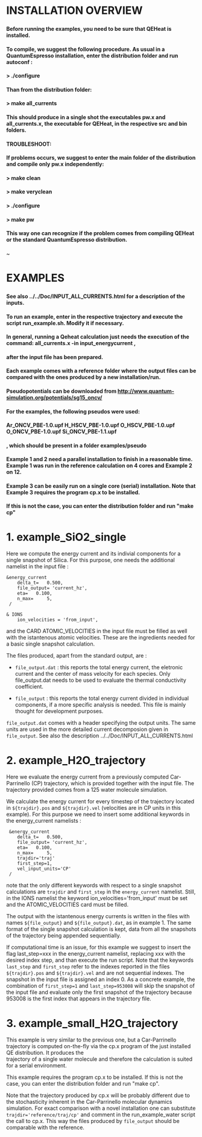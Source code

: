 # INSTALLATION OVERVIEW
###
#### Before running the examples, you need to be sure that QEHeat is installed.
#### To compile, we suggest the following procedure. As usual in a QuantumEspresso installation, enter the distribution folder and run autoconf :
####
#### > ./configure
#### 
#### Than from the distribution folder:
####
#### >  make all_currents
####
#### This should produce in a single shot the executables pw.x and all_currents.x, the executable for QEHeat, in the respective src and bin folders.
####
#### TROUBLESHOOT: 
#### If problems occurs, we suggest to enter the main folder of the distribution and compile only pw.x independently:
####
#### >  make clean
#### >  make veryclean
#### >  ./configure
#### >  make pw
####
#### This way one can recognize if the problem comes from compiling QEHeat or the standard QuantumEspresso distribution.
####
~                                          

# EXAMPLES
### 
#### See also ../../Doc/INPUT_ALL_CURRENTS.html for a description of the inputs.
#### To run an example, enter in the respective trajectory and execute the script run_example.sh. Modify it if necessary.
#### In general, running a Qeheat calculation just needs the execution of the command: all_currents.x -in input_energycurrent , 
#### after the input file has been prepared.
####
#### Each example comes with a reference folder where the output files can be compared with the ones produced by a new installation/run.
#### Pseudopotentials can be downloaded from http://www.quantum-simulation.org/potentials/sg15_oncv/
#### For the examples, the following pseudos were used:
#### Ar_ONCV_PBE-1.0.upf  H_HSCV_PBE-1.0.upf  O_HSCV_PBE-1.0.upf  O_ONCV_PBE-1.0.upf  Si_ONCV_PBE-1.1.upf 
#### , which should be present in a folder examples/pseudo
####
#### Example 1 and 2 need a parallel installation to finish in a reasonable time. Example 1 was run in the reference calculation on 4 cores and Example 2 on 12. 
####
#### Example 3 can be easily run on a single core (serial) installation. Note that Example 3 requires the program cp.x to be installed.
#### If this is not the case, you can enter the distribution folder and run "make cp"  



# 1. example_SiO2_single  



Here we compute the energy current and its indivial components for a single snapshot of Silica. 
For this purpose, one needs the additional namelist in the input file :

```
&energy_current
    delta_t=   0.500,
    file_output= 'current_hz',
    eta=   0.100,
    n_max=     5,
 /

& IONS
    ion_velocities = 'from_input',
```

and the CARD ATOMIC_VELOCITIES in the input file must be filled as well with the istantenous atomic velocities.
These are the ingredients needed for a basic single snapshot calculation.
 
The files produced, apart from the standard output, are :

- `file_output.dat` : this reports the total energy current, the eletronic current and the center of mass velocity for each species.
Only file_output.dat needs to be used to evaluate the thermal conductivity coefficient.

- `file_output` : this reports the total energy current divided in individual components, if a more specific analysis is needed. This file is mainly thought for development purposes.

`file_output.dat` comes with a header specifying the output units. The same units are used in the more detailed current decomposion given in `file_output`.
 See also the description ../../Doc/INPUT_ALL_CURRENTS.html 



# 2. example_H2O_trajectory



Here we evaluate the energy current from a previously computed Car-Parrinello (CP) trajectory, which is provided together with the input file. The trajectory provided 
comes from a 125 water molecule simulation.

We calculate the energy current for every timestep of the trajectory located in  `${trajdir}.pos` and `${trajdir}.vel` (velocities are in CP units in this example). 
For this purpose we need to insert some additional keywords in the energy_current namelists :

```
 &energy_current
    delta_t=   0.500,
    file_output= 'current_hz',
    eta=   0.100,
    n_max=     5,
    trajdir='traj'
    first_step=1,
    vel_input_units='CP'
 /
```

note that the only different keywords with respect to a single snapshot calculations are `trajdir` and `first_step` in the `energy_current` namelist. Still, in the IONS namelist 
the keyword ion_velocities='from_input' must be set and the ATOMIC_VELOCITIES card must be filled.

The output with the istantenous energy currents is written in the files with names `${file_output}` and `${file_output}.dat`, as in example 1. 
The same format of the single snapshot calculation is kept, data from all the snapshots of the trajectory being appended sequentially.

If computational time is an issue, for this example we suggest to insert the flag last_step=xxx in the energy_current namelist,
replacing xxx with the desired index step, and than execute the run script.
Note that the keywords  `last_step` and  `first_step` refer to the indexes reported in the files  `${trajdir}.pos` and `${trajdir}.vel` and are not sequential indexes. The snapshot
in the input file is assigned an index 0. As a concrete example, the combination of `first_step=1`  and `last_step=953008` will skip the snapshot of the input file and
evaluate only the first snapshot of the trajectory because 953008 is the first index that appears in the trajectory file.



# 3. example_small_H2O_trajectory



This example is very similar to the previous one, but a Car-Parrinello trajectory is computed on-the-fly via the cp.x program of the just installed QE distribution. It produces the  
trajectory of a single water molecule and therefore the calculation is suited for a serial environment. 

This example requires the program cp.x to be installed. If this is not the case, you can enter the distribution folder and run "make cp".

Note that the trajectory produced by cp.x will be probably different due to the stochasticity inherent in the Car-Parrinello molecular dynamics simulation. For exact comparison 
with a novel installation one can substitute `trajdir='reference/traj/cp'` and comment in the run_example_water script the call to cp.x. This way the files produced by `file_output`
should be comparable with the reference. 




